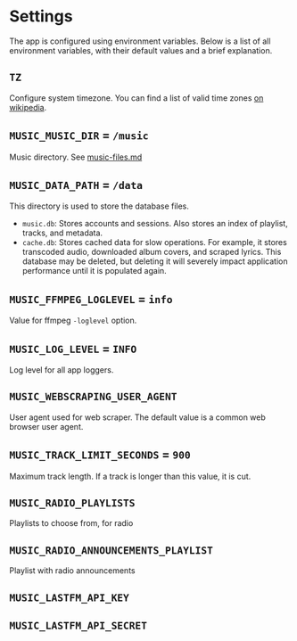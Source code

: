 # Settings

The app is configured using environment variables. Below is a list of all environment variables, with their default values and a brief explanation.

## `TZ`

Configure system timezone. You can find a list of valid time zones [on wikipedia](https://en.wikipedia.org/wiki/List_of_tz_database_time_zones).

## `MUSIC_MUSIC_DIR` = `/music`

Music directory. See [music-files.md](./music-files.md)

## `MUSIC_DATA_PATH` = `/data`

This directory is used to store the database files.
- `music.db`: Stores accounts and sessions. Also stores an index of playlist, tracks, and metadata.
- `cache.db`: Stores cached data for slow operations. For example, it stores transcoded audio, downloaded album covers, and scraped lyrics. This database may be deleted, but deleting it will severely impact application performance until it is populated again.

## `MUSIC_FFMPEG_LOGLEVEL` = `info`

Value for ffmpeg `-loglevel` option.

## `MUSIC_LOG_LEVEL` = `INFO`

Log level for all app loggers.

## `MUSIC_WEBSCRAPING_USER_AGENT`

User agent used for web scraper. The default value is a common web browser user agent.

## `MUSIC_TRACK_LIMIT_SECONDS` = `900`

Maximum track length. If a track is longer than this value, it is cut.

## `MUSIC_RADIO_PLAYLISTS`

Playlists to choose from, for radio

## `MUSIC_RADIO_ANNOUNCEMENTS_PLAYLIST`

Playlist with radio announcements

## `MUSIC_LASTFM_API_KEY`

## `MUSIC_LASTFM_API_SECRET`